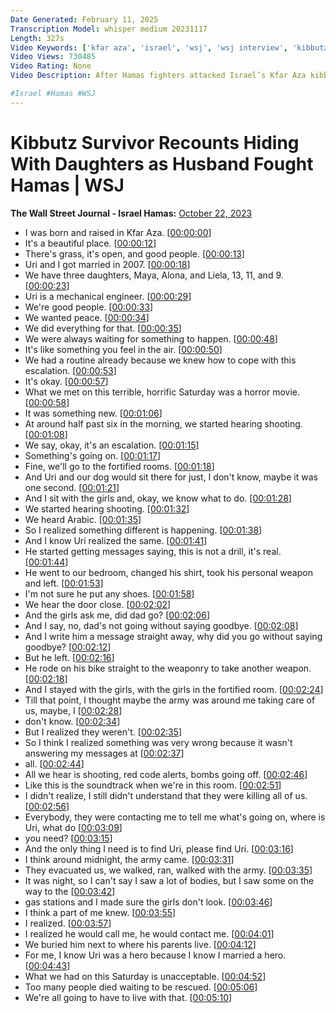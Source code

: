 ```yaml
---
Date Generated: February 11, 2025
Transcription Model: whisper medium 20231117
Length: 327s
Video Keywords: ['kfar aza', 'israel', 'wsj', 'wsj interview', 'kibbutz', 'kibbutz survivor', 'israel news', 'hamas news', 'hamas attack', 'safe room', 'explosions', 'hamas', 'gaza strip', 'gaza', 'palestine', 'palestine and israel', 'israel gaza', 'israel war', 'survivor tells story', 'israeli conflict', 'dafna rousso', 'uri rousso', 'hiding with daughters', 'rural living', 'husband fought hamas', 'hamas attacks', 'Hamas militants', 'arabic', 'hamas shooting', 'daughters', 'mechanic', 'family life', 'protect community', 'small town living', 'fortified room', 'wonews']
Video Views: 730485
Video Rating: None
Video Description: After Hamas fighters attacked Israel’s Kfar Aza kibbutz, Uri Rousso died trying to protect his community. His wife Dafna and their three daughters hid in a safe room for 18 hours, not knowing if he was alive. She shares their story with WSJ. 

#Israel #Hamas #WSJ
---
```


# Kibbutz Survivor Recounts Hiding With Daughters as Husband Fought Hamas | WSJ
**The Wall Street Journal - Israel Hamas:** [October 22, 2023](https://www.youtube.com/watch?v=gIReYFMUs1s)
*  I was born and raised in Kfar Aza. [[00:00:00](https://www.youtube.com/watch?v=gIReYFMUs1s&t=0.0s)]
*  It's a beautiful place. [[00:00:12](https://www.youtube.com/watch?v=gIReYFMUs1s&t=12.64s)]
*  There's grass, it's open, and good people. [[00:00:13](https://www.youtube.com/watch?v=gIReYFMUs1s&t=13.64s)]
*  Uri and I got married in 2007. [[00:00:18](https://www.youtube.com/watch?v=gIReYFMUs1s&t=18.72s)]
*  We have three daughters, Maya, Alona, and Liela, 13, 11, and 9. [[00:00:23](https://www.youtube.com/watch?v=gIReYFMUs1s&t=23.48s)]
*  Uri is a mechanical engineer. [[00:00:29](https://www.youtube.com/watch?v=gIReYFMUs1s&t=29.44s)]
*  We're good people. [[00:00:33](https://www.youtube.com/watch?v=gIReYFMUs1s&t=33.0s)]
*  We wanted peace. [[00:00:34](https://www.youtube.com/watch?v=gIReYFMUs1s&t=34.0s)]
*  We did everything for that. [[00:00:35](https://www.youtube.com/watch?v=gIReYFMUs1s&t=35.0s)]
*  We were always waiting for something to happen. [[00:00:48](https://www.youtube.com/watch?v=gIReYFMUs1s&t=48.0s)]
*  It's like something you feel in the air. [[00:00:50](https://www.youtube.com/watch?v=gIReYFMUs1s&t=50.120000000000005s)]
*  We had a routine already because we knew how to cope with this escalation. [[00:00:53](https://www.youtube.com/watch?v=gIReYFMUs1s&t=53.2s)]
*  It's okay. [[00:00:57](https://www.youtube.com/watch?v=gIReYFMUs1s&t=57.44s)]
*  What we met on this terrible, horrific Saturday was a horror movie. [[00:00:58](https://www.youtube.com/watch?v=gIReYFMUs1s&t=58.44s)]
*  It was something new. [[00:01:06](https://www.youtube.com/watch?v=gIReYFMUs1s&t=66.56s)]
*  At around half past six in the morning, we started hearing shooting. [[00:01:08](https://www.youtube.com/watch?v=gIReYFMUs1s&t=68.96s)]
*  We say, okay, it's an escalation. [[00:01:15](https://www.youtube.com/watch?v=gIReYFMUs1s&t=75.32s)]
*  Something's going on. [[00:01:17](https://www.youtube.com/watch?v=gIReYFMUs1s&t=77.68s)]
*  Fine, we'll go to the fortified rooms. [[00:01:18](https://www.youtube.com/watch?v=gIReYFMUs1s&t=78.68s)]
*  And Uri and our dog would sit there for just, I don't know, maybe it was one second. [[00:01:21](https://www.youtube.com/watch?v=gIReYFMUs1s&t=81.32s)]
*  And I sit with the girls and, okay, we know what to do. [[00:01:28](https://www.youtube.com/watch?v=gIReYFMUs1s&t=88.0s)]
*  We started hearing shooting. [[00:01:32](https://www.youtube.com/watch?v=gIReYFMUs1s&t=92.8s)]
*  We heard Arabic. [[00:01:35](https://www.youtube.com/watch?v=gIReYFMUs1s&t=95.68s)]
*  So I realized something different is happening. [[00:01:38](https://www.youtube.com/watch?v=gIReYFMUs1s&t=98.4s)]
*  And I know Uri realized the same. [[00:01:41](https://www.youtube.com/watch?v=gIReYFMUs1s&t=101.2s)]
*  He started getting messages saying, this is not a drill, it's real. [[00:01:44](https://www.youtube.com/watch?v=gIReYFMUs1s&t=104.28s)]
*  He went to our bedroom, changed his shirt, took his personal weapon and left. [[00:01:53](https://www.youtube.com/watch?v=gIReYFMUs1s&t=113.6s)]
*  I'm not sure he put any shoes. [[00:01:58](https://www.youtube.com/watch?v=gIReYFMUs1s&t=118.0s)]
*  We hear the door close. [[00:02:02](https://www.youtube.com/watch?v=gIReYFMUs1s&t=122.16s)]
*  And the girls ask me, did dad go? [[00:02:06](https://www.youtube.com/watch?v=gIReYFMUs1s&t=126.03999999999999s)]
*  And I say, no, dad's not going without saying goodbye. [[00:02:08](https://www.youtube.com/watch?v=gIReYFMUs1s&t=128.88s)]
*  And I write him a message straight away, why did you go without saying goodbye? [[00:02:12](https://www.youtube.com/watch?v=gIReYFMUs1s&t=132.32s)]
*  But he left. [[00:02:16](https://www.youtube.com/watch?v=gIReYFMUs1s&t=136.2s)]
*  He rode on his bike straight to the weaponry to take another weapon. [[00:02:18](https://www.youtube.com/watch?v=gIReYFMUs1s&t=138.12s)]
*  And I stayed with the girls, with the girls in the fortified room. [[00:02:24](https://www.youtube.com/watch?v=gIReYFMUs1s&t=144.28s)]
*  Till that point, I thought maybe the army was around me taking care of us, maybe, I [[00:02:28](https://www.youtube.com/watch?v=gIReYFMUs1s&t=148.4s)]
*  don't know. [[00:02:34](https://www.youtube.com/watch?v=gIReYFMUs1s&t=154.4s)]
*  But I realized they weren't. [[00:02:35](https://www.youtube.com/watch?v=gIReYFMUs1s&t=155.4s)]
*  So I think I realized something was very wrong because it wasn't answering my messages at [[00:02:37](https://www.youtube.com/watch?v=gIReYFMUs1s&t=157.8s)]
*  all. [[00:02:44](https://www.youtube.com/watch?v=gIReYFMUs1s&t=164.20000000000002s)]
*  All we hear is shooting, red code alerts, bombs going off. [[00:02:46](https://www.youtube.com/watch?v=gIReYFMUs1s&t=166.2s)]
*  Like this is the soundtrack when we're in this room. [[00:02:51](https://www.youtube.com/watch?v=gIReYFMUs1s&t=171.95999999999998s)]
*  I didn't realize, I still didn't understand that they were killing all of us. [[00:02:56](https://www.youtube.com/watch?v=gIReYFMUs1s&t=176.44s)]
*  Everybody, they were contacting me to tell me what's going on, where is Uri, what do [[00:03:09](https://www.youtube.com/watch?v=gIReYFMUs1s&t=189.16s)]
*  you need? [[00:03:15](https://www.youtube.com/watch?v=gIReYFMUs1s&t=195.0s)]
*  And the only thing I need is to find Uri, please find Uri. [[00:03:16](https://www.youtube.com/watch?v=gIReYFMUs1s&t=196.0s)]
*  I think around midnight, the army came. [[00:03:31](https://www.youtube.com/watch?v=gIReYFMUs1s&t=211.84s)]
*  They evacuated us, we walked, ran, walked with the army. [[00:03:35](https://www.youtube.com/watch?v=gIReYFMUs1s&t=215.44s)]
*  It was night, so I can't say I saw a lot of bodies, but I saw some on the way to the [[00:03:42](https://www.youtube.com/watch?v=gIReYFMUs1s&t=222.51999999999998s)]
*  gas stations and I made sure the girls don't look. [[00:03:46](https://www.youtube.com/watch?v=gIReYFMUs1s&t=226.95999999999998s)]
*  I think a part of me knew. [[00:03:55](https://www.youtube.com/watch?v=gIReYFMUs1s&t=235.67999999999998s)]
*  I realized. [[00:03:57](https://www.youtube.com/watch?v=gIReYFMUs1s&t=237.95999999999998s)]
*  I realized he would call me, he would contact me. [[00:04:01](https://www.youtube.com/watch?v=gIReYFMUs1s&t=241.76s)]
*  We buried him next to where his parents live. [[00:04:12](https://www.youtube.com/watch?v=gIReYFMUs1s&t=252.48s)]
*  For me, I know Uri was a hero because I know I married a hero. [[00:04:43](https://www.youtube.com/watch?v=gIReYFMUs1s&t=283.48s)]
*  What we had on this Saturday is unacceptable. [[00:04:52](https://www.youtube.com/watch?v=gIReYFMUs1s&t=292.48s)]
*  Too many people died waiting to be rescued. [[00:05:06](https://www.youtube.com/watch?v=gIReYFMUs1s&t=306.48s)]
*  We're all going to have to live with that. [[00:05:10](https://www.youtube.com/watch?v=gIReYFMUs1s&t=310.48s)]

